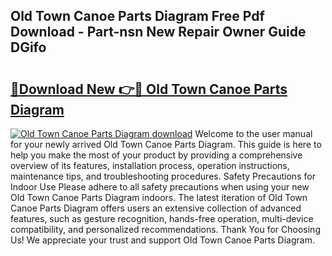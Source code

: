 ## Old Town Canoe Parts Diagram Free Pdf Download - Part-nsn New Repair Owner Guide DGifo

# <h2><a href="http://dfovf1.blite.top/?on=Old+Town+Canoe+Parts+Diagram">🔗Download New 👉🔴 Old Town Canoe Parts Diagram</a></h2>

[![Old Town Canoe Parts Diagram download](https://i.imgur.com/lujVjoI.png)](http://dfovf1.blite.top/?on=Old+Town+Canoe+Parts+Diagram)
Welcome to the user manual for your newly arrived Old Town Canoe Parts Diagram. This guide is here to help you make the most of your product by providing a comprehensive overview of its features, installation process, operation instructions, maintenance tips, and troubleshooting procedures. Safety Precautions for Indoor Use Please adhere to all safety precautions when using your new Old Town Canoe Parts Diagram indoors. The latest iteration of Old Town Canoe Parts Diagram offers users an extensive collection of advanced features, such as gesture recognition, hands-free operation, multi-device compatibility, and personalized recommendations. Thank You for Choosing Us! We appreciate your trust and support Old Town Canoe Parts Diagram.
